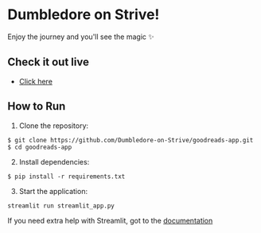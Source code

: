 # Dumbledore on Strive!

Enjoy the journey and you'll see the magic ✨

## Check it out live

- [Click here](https://share.streamlit.io/dumbledore-on-strive/goodreads-app)

## How to Run

1. Clone the repository:

```
$ git clone https://github.com/Dumbledore-on-Strive/goodreads-app.git
$ cd goodreads-app
```

2. Install dependencies:

```
$ pip install -r requirements.txt
```

3. Start the application:

```
streamlit run streamlit_app.py
```

If you need extra help with Streamlit, got to the [documentation](https://docs.streamlit.io)
